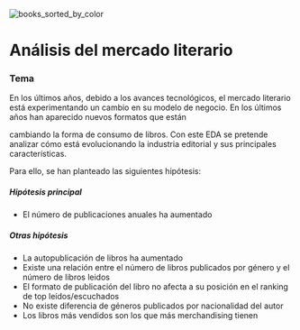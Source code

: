 ![books_sorted_by_color](https://library.ucf.edu/wp-content/uploads/sites/5/2016/03/sort-by-color.jpg)
# **Análisis del mercado literario**

### **Tema**
En los últimos años, debido a los avances tecnológicos, el mercado literario está experimentando un cambio en su modelo de negocio. En los últimos años han aparecido nuevos formatos que están

cambiando la forma de consumo de libros. 
Con este EDA se pretende analizar cómo está evolucionando la industria editorial y sus principales características.

Para ello, se han planteado las siguientes hipótesis:
##### Hipótesis principal
* El número de publicaciones anuales ha aumentado

##### Otras hipótesis
* La autopublicación de libros ha aumentado
* Existe una relación entre el número de libros publicados por género y el número de libros leidos
* El formato de publicación del libro no afecta a su posición en el ranking de top leídos/escuchados
* No existe diferencia de géneros publicados por nacionalidad del autor
* Los libros más vendidos son los que más merchandising tienen
